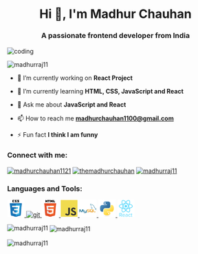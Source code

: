 <h1 align="center">Hi 👋, I'm Madhur Chauhan</h1>
<h3 align="center">A passionate frontend developer from India</h3>

<img align="center" width="400" alt="coding" src="https://www.google.com/url?sa=i&url=https%3A%2F%2Fgithub.com%2Frudrabarad%2FGifs&psig=AOvVaw3Po0Ec7ysbL-_GvGI0r3ek&ust=1715065151576000&source=images&cd=vfe&opi=89978449&ved=0CBEQjRxqFwoTCMjbr6K6-IUDFQAAAAAdAAAAABAE" />
<p align="left"> <img src="https://komarev.com/ghpvc/?username=madhurraj11&label=Profile%20views&color=0e75b6&style=flat" alt="madhurraj11" /> </p>

- 🔭 I’m currently working on **React Project**

- 🌱 I’m currently learning **HTML, CSS, JavaScript and React**

- 💬 Ask me about **JavaScript and React**

- 📫 How to reach me **madhurchauhan1100@gmail.com**

- ⚡ Fun fact **I think I am funny**

<h3 align="left">Connect with me:</h3>
<p align="left">
<a href="https://linkedin.com/in/madhurchauhan1121" target="blank"><img align="center" src="https://raw.githubusercontent.com/rahuldkjain/github-profile-readme-generator/master/src/images/icons/Social/linked-in-alt.svg" alt="madhurchauhan1121" height="30" width="40" /></a>
<a href="https://instagram.com/themadhurchauhan" target="blank"><img align="center" src="https://raw.githubusercontent.com/rahuldkjain/github-profile-readme-generator/master/src/images/icons/Social/instagram.svg" alt="themadhurchauhan" height="30" width="40" /></a>
<a href="https://www.leetcode.com/madhurraj11" target="blank"><img align="center" src="https://raw.githubusercontent.com/rahuldkjain/github-profile-readme-generator/master/src/images/icons/Social/leet-code.svg" alt="madhurraj11" height="30" width="40" /></a>
</p>

<h3 align="left">Languages and Tools:</h3>
<p align="left"> <a href="https://www.w3schools.com/css/" target="_blank" rel="noreferrer"> <img src="https://raw.githubusercontent.com/devicons/devicon/master/icons/css3/css3-original-wordmark.svg" alt="css3" width="40" height="40"/> </a> <a href="https://git-scm.com/" target="_blank" rel="noreferrer"> <img src="https://www.vectorlogo.zone/logos/git-scm/git-scm-icon.svg" alt="git" width="40" height="40"/> </a> <a href="https://www.w3.org/html/" target="_blank" rel="noreferrer"> <img src="https://raw.githubusercontent.com/devicons/devicon/master/icons/html5/html5-original-wordmark.svg" alt="html5" width="40" height="40"/> </a> <a href="https://developer.mozilla.org/en-US/docs/Web/JavaScript" target="_blank" rel="noreferrer"> <img src="https://raw.githubusercontent.com/devicons/devicon/master/icons/javascript/javascript-original.svg" alt="javascript" width="40" height="40"/> </a> <a href="https://www.mysql.com/" target="_blank" rel="noreferrer"> <img src="https://raw.githubusercontent.com/devicons/devicon/master/icons/mysql/mysql-original-wordmark.svg" alt="mysql" width="40" height="40"/> </a> <a href="https://www.python.org" target="_blank" rel="noreferrer"> <img src="https://raw.githubusercontent.com/devicons/devicon/master/icons/python/python-original.svg" alt="python" width="40" height="40"/> </a> <a href="https://reactjs.org/" target="_blank" rel="noreferrer"> <img src="https://raw.githubusercontent.com/devicons/devicon/master/icons/react/react-original-wordmark.svg" alt="react" width="40" height="40"/> </a> </p>

<p><img align="left" src="https://github-readme-stats.vercel.app/api/top-langs?username=madhurraj11&show_icons=true&locale=en&layout=compact" alt="madhurraj11" /></p>

<p>&nbsp;<img align="center" src="https://github-readme-stats.vercel.app/api?username=madhurraj11&show_icons=true&locale=en" alt="madhurraj11" /></p>

<p><img align="center" src="https://github-readme-streak-stats.herokuapp.com/?user=madhurraj11&" alt="madhurraj11" /></p>
